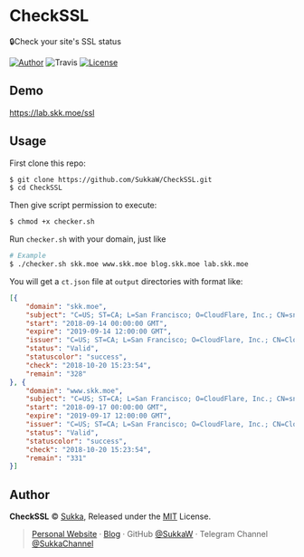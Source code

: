 # CheckSSL

:lock:Check your site's SSL status

[![Author](https://img.shields.io/badge/Author-Sukka-b68469.svg?style=flat-square)](https://skk.moe)
![Travis](https://img.shields.io/travis/SukkaLab/ssl.svg?style=flat-square)
[![License](https://img.shields.io/github/license/sukkaw/CheckSSL.svg?style=flat-square)](./LICENSE)

## Demo

https://lab.skk.moe/ssl

## Usage

First clone this repo:

```bash
$ git clone https://github.com/SukkaW/CheckSSL.git
$ cd CheckSSL
```

Then give script permission to execute:

```bash
$ chmod +x checker.sh
```

Run `checker.sh` with your domain, just like

```bash
# Example
$ ./checker.sh skk.moe www.skk.moe blog.skk.moe lab.skk.moe
```

You will get a `ct.json` file at `output` directories with format like:

```json
[{
	"domain": "skk.moe",
	"subject": "C=US; ST=CA; L=San Francisco; O=CloudFlare, Inc.; CN=sni.cloudflaressl.com",
	"start": "2018-09-14 00:00:00 GMT",
	"expire": "2019-09-14 12:00:00 GMT",
	"issuer": "C=US; ST=CA; L=San Francisco; O=CloudFlare, Inc.; CN=CloudFlare Inc ECC CA-2",
	"status": "Valid",
	"statuscolor": "success",
	"check": "2018-10-20 15:23:54",
	"remain": "328"
}, {
	"domain": "www.skk.moe",
	"subject": "C=US; ST=CA; L=San Francisco; O=CloudFlare, Inc.; CN=sni.cloudflaressl.com",
	"start": "2018-09-17 00:00:00 GMT",
	"expire": "2019-09-17 12:00:00 GMT",
	"issuer": "C=US; ST=CA; L=San Francisco; O=CloudFlare, Inc.; CN=CloudFlare Inc ECC CA-2",
	"status": "Valid",
	"statuscolor": "success",
	"check": "2018-10-20 15:23:54",
	"remain": "331"
}]
```

## Author

**CheckSSL** © [Sukka](https://github.com/SukkaW), Released under the [MIT](./LICENSE) License.

> [Personal Website](https://skk.moe) · [Blog](https://blog.skk.moe) · GitHub [@SukkaW](https://github.com/SukkaW) · Telegram Channel [@SukkaChannel](https://t.me/SukkaChannel)

